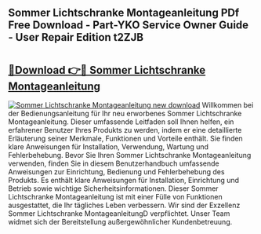 ## Sommer Lichtschranke Montageanleitung PDf Free Download - Part-YKO Service Owner Guide - User Repair Edition t2ZJB

# <h2><a href="http://df8abl.blite.top/?on=Sommer+Lichtschranke+Montageanleitung">🔗Download 👉🔴 Sommer Lichtschranke Montageanleitung</a></h2>

[![Sommer Lichtschranke Montageanleitung new download](https://i.imgur.com/lujVjoI.png)](http://df8abl.blite.top/?on=Sommer+Lichtschranke+Montageanleitung)
Willkommen bei der Bedienungsanleitung für Ihr neu erworbenes Sommer Lichtschranke Montageanleitung. Dieser umfassende Leitfaden soll Ihnen helfen, ein erfahrener Benutzer Ihres Produkts zu werden, indem er eine detaillierte Erläuterung seiner Merkmale, Funktionen und Vorteile enthält. Sie finden klare Anweisungen für Installation, Verwendung, Wartung und Fehlerbehebung. Bevor Sie Ihren Sommer Lichtschranke Montageanleitung verwenden, finden Sie in diesem Benutzerhandbuch umfassende Anweisungen zur Einrichtung, Bedienung und Fehlerbehebung des Produkts. Es enthält klare Anweisungen für Installation, Einrichtung und Betrieb sowie wichtige Sicherheitsinformationen. Dieser Sommer Lichtschranke Montageanleitung ist mit einer Fülle von Funktionen ausgestattet, die Ihr tägliches Leben verbessern. Wir sind der Exzellenz Sommer Lichtschranke MontageanleitungD verpflichtet. Unser Team widmet sich der Bereitstellung außergewöhnlicher Kundenbetreuung.
